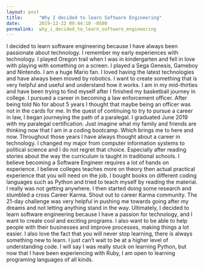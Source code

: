 ```yaml
---
layout: post
title:      "Why I decided to learn Software Engineering"
date:       2019-12-22 09:44:18 -0500
permalink:  why_i_decided_to_learn_software_engineering
---
```




I decided to learn software engineering because I have always been passionate about technology. I remember my early experiences with technology. I played Oregon trail when I was in kindergarten and fell in love with playing with something on a screen.  I played a Sega Genesis, Gameboy and Nintendo. I am a huge Mario fan. I loved having the latest technologies and have always been moved by robotics. I want to create something that is very helpful and useful and understand how it works.
I am in my mid-thirties and have been trying to find myself after I finished my basketball journey in college. I pursued a career in becoming a law enforcement officer. After being told No for about 5 years I thought that maybe being an officer was not in the cards for me. In the quest of continuing to try to pursue a career in law, I began journeying the path of a paralegal. I graduated June 2019 with my paralegal certification. Just imagine what my family and friends are thinking now that I am in a coding bootcamp.
Which brings me to here and now. Throughout those years I have always thought about a career in technology.  I changed my major from computer information systems to political science and I do not regret that choice. Especially after reading stories about the way the curriculum is taught in traditional schools. I believe becoming a Software Engineer requires a lot of hands on experience. I believe colleges teaches more on theory then actual practical experience that you will need on the job.
I bought books on different coding languages such as Python and tried to teach myself by reading the material. I really was not getting anywhere. I then started doing some research and stumbled a cross Career Karma. Shout out to career Karma community. The 21-day challenge was very helpful in pushing me towards going after my dreams and not letting anything stand in the way.
Ultimately, I decided to learn software engineering because I have a passion for technology, and I want to create cool and exciting programs. I also want to be able to help people with their businesses and improve processes, making things a lot easier. I also love the fact that you will never stop learning, there is always something new to learn. I just can’t wait to be at a higher level of understanding code. I will say I was really stuck on learning Python, but now that I have been experiencing with Ruby, I am open to learning programing languages of all kinds.


